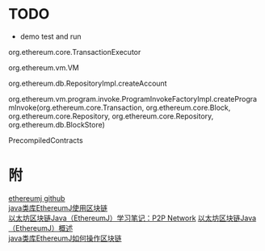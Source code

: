 # TODO

* demo test and run


org.ethereum.core.TransactionExecutor

org.ethereum.vm.VM

org.ethereum.db.RepositoryImpl.createAccount

org.ethereum.vm.program.invoke.ProgramInvokeFactoryImpl.createProgramInvoke(org.ethereum.core.Transaction, org.ethereum.core.Block, org.ethereum.core.Repository, org.ethereum.core.Repository, org.ethereum.db.BlockStore)


PrecompiledContracts



# 附
[ethereumj github](https://github.com/Donaldhan/ethereumj)  
[java类库EthereumJ使用区块链](http://blog.hubwiz.com/2018/09/10/ethereum-java-ethereumj-dev/)  
[以太坊区块链Java（EthereumJ）学习笔记：P2P Network](https://codeantenna.com/a/ebClWJfGSa)
[以太坊区块链Java（EthereumJ）概述](https://blog.csdn.net/luzhentao_wh/category_7611623.html)  
[java类库EthereumJ如何操作区块链](https://cloud.tencent.com/developer/news/388722)     
